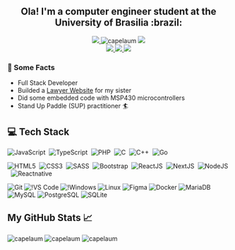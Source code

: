 <div align="center">
 <h2>Ola! I'm a computer engineer student at the University of Brasilia :brazil:</h2>
 
 <a href="https://www.codewars.com/users/capelaum">
   <img src="https://www.codewars.com/users/capelaum/badges/micro" />
  </a>
  <img src="https://komarev.com/ghpvc/?username=capelaum" alt="capelaum" />
  <a href="https://github.com/capelaum">
   <img src="https://img.shields.io/github/followers/capelaum?label=follow&style=social" />
  </a>
</div>

<div align="center">
  <a href="https://www.linkedin.com/in/luis-capelletto">
  <img src="https://img.shields.io/badge/Linkedin%20-%230077B5.svg?&style=flat&logo=linkedin&logoColor=white" />
 </a>
 
 <a href="https://www.instagram.com/capelletto.lv">
  <img src="https://img.shields.io/badge/capelletto.lv%20-%23E4405F.svg?&style=flat&logo=Instagram&logoColor=white" />
 </a>
 
 <a href="https://open.spotify.com/user/thecapela">
  <img src="https://img.shields.io/badge/Spotify-1ED760?style=flat&logo=spotify&logoColor=white&color=1ED760" />
 </a>
</div>

### :scroll: Some Facts

- Full Stack Developer 
- Builded a [Lawyer Website](https://www.capelletto.adv.br) for my sister
- Did some embedded code with MSP430 microcontrollers 
- Stand Up Paddle (SUP) practitioner :surfer:

## 💻 Tech Stack <br/>

![JavaScript](https://img.shields.io/badge/JavaScript-%23323330.svg?&style=flat&logo=javascript&logoColor=%23F7DF1E)&nbsp;
![TypeScript](https://img.shields.io/badge/-TypeScript-007ACC?style=flat&logoColor=fff&logo=typescript)&nbsp;
![PHP](https://img.shields.io/badge/PHP-%23777BB4.svg?&style=flat&logo=php&logoColor=white)&nbsp;
![C](https://img.shields.io/badge/--007ACC?style=flat&logoColor=fff&logo=C)&nbsp;
![C++](https://img.shields.io/badge/++-%2300599C.svg?&style=flat&logo=c%2B%2B&ogoColor=white)&nbsp;
![Go](https://img.shields.io/badge/Go-%2300ADD8.svg?&style=flat&logo=go&logoColor=white)

![HTML5](https://img.shields.io/badge/HTML5-E34F26?style=flat&logo=html5&logoColor=white)&nbsp;
![CSS3](https://img.shields.io/badge/CSS3-1572B6?style=flat&logo=css3)&nbsp;
![SASS](https://img.shields.io/badge/SaSS-hotpink.svg?&style=flat&logo=SASS&logoColor=white)&nbsp;
![Bootstrap](https://img.shields.io/badge/Bootstrap-%23563D7C.svg?&style=flat&logo=bootstrap&logoColor=white)&nbsp;
![ReactJS](https://img.shields.io/badge/ReactJS-1572B6?style=flat&logoColor=fff&logo=react)&nbsp;
![NextJS](https://img.shields.io/badge/NextJS-black?&style=flat&logo=next.js&logoColor=white)&nbsp;
![NodeJS](https://img.shields.io/badge/NodeJS-%2343853D.svg?style=flat&logo=node.js&logoColor=white)&nbsp;
![Reactnative](https://img.shields.io/badge/-React_Native-1572B6?style=flat&logo=react)&nbsp;

![Git](https://img.shields.io/badge/git%20-%23F05033.svg?&style=flat&logo=git&logoColor=white)
![!VS Code](http://img.shields.io/badge/-VS%20Code-007ACC?style=flat&logo=visual-studio-code&logoColor=ffffff)
![!Windows](http://img.shields.io/badge/-Windows-1572B6?style=flat&logo=windows&logoColor=ffffff)
![Linux](https://img.shields.io/badge/Ubuntu-E95420?style=flat&logo=ubuntu&logoColor=white)
![Figma](https://img.shields.io/badge/figma-%23F24E1E.svg?style=flat&logo=figma&logoColor=white)
![Docker](https://img.shields.io/badge/-Docker-099cec?style=flat&logoColor=fff&logo=docker)
![MariaDB](https://img.shields.io/badge/-MariaDB-black?style=flat&logo=mariadb)
![MySQL](https://img.shields.io/badge/-MySQL-%2307405e.svg?style=flat&logo=mysql)
![PostgreSQL](https://img.shields.io/badge/-PostgreSQL-%2307405e.svg?style=flat&logo=postgresql)
![SQLite](https://img.shields.io/badge/SQLite-%2307405e.svg?&style=flat&logo=sqlite&logoColor=white)


## My GitHub Stats &#x1f4c8;

<div display="flex">
 <img src="https://github-readme-stats.vercel.app/api/wakatime?username=capelletto&theme=radical&layout=compact" alt="capelaum"/>
 <img src="https://github-readme-stats.vercel.app/api?username=capelaum&show_icons=true&count_private=true&theme=radical" alt="capelaum" />
 <img src="https://github-readme-stats.vercel.app/api/top-langs/?username=capelaum&hide=html,css,c%2B%2B,tex&theme=radical" alt="capelaum"/>
</div>


<!-- Comment section =P

<img width="200px" src="https://github.com/capelaum/capelaum/raw/master/octocat-no-bg.png" alt="capelaum">

streak-stats
<div align="center">
 <img width="500px" src="https://github-readme-streak-stats.herokuapp.com?user=capelaum&theme=dracula&hide_border=true" alt="capelaum"/>
</div>

BADGES
[![Gmail](https://img.shields.io/badge/Gmail-D14836?style=flat&logo=gmail&logoColor=white)](mailto:thecapellett@gmail.com)

<a href="https://stackoverflow.com/users/13337006/luis-v-capelletto">
  <img src="https://img.shields.io/badge/-Stack%20overflow-FE7A16?style=flat&logo=stack-overflow&logoColor=white" />
 </a>
 
 <a href="https://dev.to/capelaum">
  <img src="https://img.shields.io/badge/capelaum-0A0A0A?style=flat&logo=dev.to&logoColor=white" />
 </a>

Illustrator + Photoshop

<img src="https://www.vectorlogo.zone/logos/adobe_illustrator/adobe_illustrator-icon.svg" alt="illustrator" width="20" height="20"/> 
<img alt="Adobe Photoshop" src="https://img.shields.io/badge/adobe%20photoshop%20-%2331A8FF.svg?&style=for-the-badge&logo=adobe%20photoshop&logoColor=white" height="20"/>

-->
